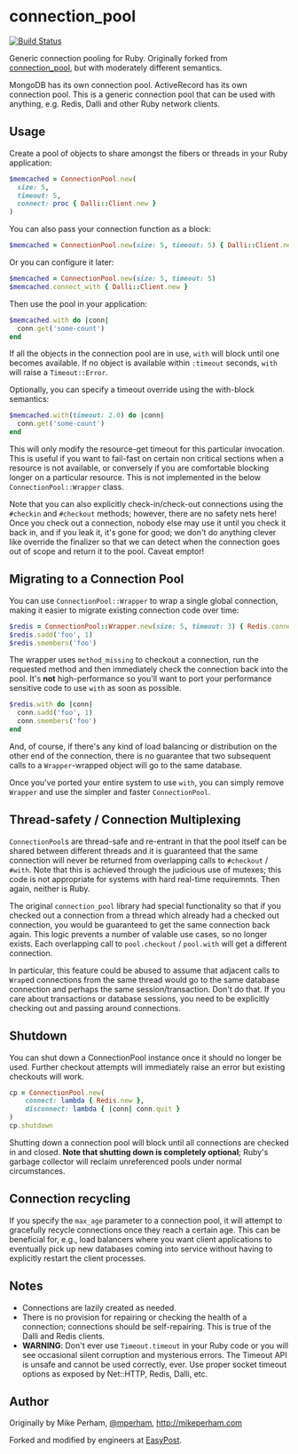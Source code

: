 connection\_pool
=================
[![Build Status](https://travis-ci.org/mperham/connection_pool.svg)](https://travis-ci.org/mperham/connection_pool)

Generic connection pooling for Ruby. Originally forked from
[connection_pool](https://github.com/mperham/connection_pool), but with moderately different semantics.

MongoDB has its own connection pool.  ActiveRecord has its own connection pool.
This is a generic connection pool that can be used with anything, e.g. Redis,
Dalli and other Ruby network clients.


Usage
-----

Create a pool of objects to share amongst the fibers or threads in your Ruby
application:

```ruby
$memcached = ConnectionPool.new(
  size: 5,
  timeout: 5,
  connect: proc { Dalli::Client.new }
)
```

You can also pass your connection function as a block:

```ruby
$memcached = ConnectionPool.new(size: 5, timeout: 5) { Dalli::Client.new }
```

Or you can configure it later:

```ruby
$memcached = ConnectionPool.new(size: 5, timeout: 5)
$memcached.connect_with { Dalli::Client.new }
```

Then use the pool in your application:

``` ruby
$memcached.with do |conn|
  conn.get('some-count')
end
```

If all the objects in the connection pool are in use, `with` will block
until one becomes available.  If no object is available within `:timeout` seconds,
`with` will raise a `Timeout::Error`.

Optionally, you can specify a timeout override using the with-block semantics:

``` ruby
$memcached.with(timeout: 2.0) do |conn|
  conn.get('some-count')
end
```

This will only modify the resource-get timeout for this particular
invocation. This is useful if you want to fail-fast on certain non critical
sections when a resource is not available, or conversely if you are comfortable
blocking longer on a particular resource. This is not implemented in the below
`ConnectionPool::Wrapper` class.

Note that you can also explicitly check-in/check-out connections using the `#checkin`
and `#checkout` methods; however, there are no safety nets here! Once you check out a connection,
nobody else may use it until you check it back in, and if you leak it, it's gone for good;
we don't do anything clever like override the finalizer so that we can detect when
the connection goes out of scope and return it to the pool. Caveat emptor!

## Migrating to a Connection Pool

You can use `ConnectionPool::Wrapper` to wrap a single global connection,
making it easier to migrate existing connection code over time:

``` ruby
$redis = ConnectionPool::Wrapper.new(size: 5, timeout: 3) { Redis.connect }
$redis.sadd('foo', 1)
$redis.smembers('foo')
```

The wrapper uses `method_missing` to checkout a connection, run the requested
method and then immediately check the connection back into the pool.  It's
**not** high-performance so you'll want to port your performance sensitive code
to use `with` as soon as possible.

``` ruby
$redis.with do |conn|
  conn.sadd('foo', 1)
  conn.smembers('foo')
end
```

And, of course, if there's any kind of load balancing or distribution on
the other end of the connection, there is no guarantee that two subsequent calls
to a `Wrapper`-wrapped object will go to the same database.

Once you've ported your entire system to use `with`, you can simply remove
`Wrapper` and use the simpler and faster `ConnectionPool`.

## Thread-safety / Connection Multiplexing

`ConnectionPool`s are thread-safe and re-entrant in that the pool itself can be shared between different
threads and it is guaranteed that the same connection will never be returned from overlapping calls
to `#checkout` / `#with`. Note that this is achieved through the judicious use of mutexes; this code
is not appropriate for systems with hard real-time requiremnts. Then again, neither is Ruby.

The original `connection_pool` library had special functionality so that if you checked out
a connection from a thread which already had a checked out connection, you would be guaranteed
to get the same connection back again. This logic prevents a number of valable use cases,
so no longer exists. Each overlapping call to `pool.checkout` / `pool.with` will get a different
connection.

In particular, this feature could be abused to assume that adjacent calls to `Wrap`ed connections
from the same thread would go to the same database connection and perhaps the same session/transaction.
Don't do that. If you care about transactions or database sessions, you need to be explicitly checking
out and passing around connections.


## Shutdown

You can shut down a ConnectionPool instance once it should no longer be used.
Further checkout attempts will immediately raise an error but existing checkouts
will work.

```ruby
cp = ConnectionPool.new(
    connect: lambda { Redis.new },
    disconnect: lambda { |conn| conn.quit }
)
cp.shutdown
```

Shutting down a connection pool will block until all connections are checked in and closed.
**Note that shutting down is completely optional**; Ruby's garbage collector will reclaim
unreferenced pools under normal circumstances.

## Connection recycling

If you specify the `max_age` parameter to a connection pool, it will attempt to gracefully recycle
connections once they reach a certain age. This can be beneficial for, e.g., load balancers where you
want client applications to eventually pick up new databases coming into service without having to
explicitly restart the client processes.


Notes
-----

- Connections are lazily created as needed.
- There is no provision for repairing or checking the health of a connection;
  connections should be self-repairing.  This is true of the Dalli and Redis
  clients.
- **WARNING**: Don't ever use `Timeout.timeout` in your Ruby code or you will see
  occasional silent corruption and mysterious errors.  The Timeout API is unsafe
  and cannot be used correctly, ever.  Use proper socket timeout options as
  exposed by Net::HTTP, Redis, Dalli, etc.


Author
------

Originally by Mike Perham, [@mperham](https://twitter.com/mperham), <http://mikeperham.com>

Forked and modified by engineers at [EasyPost](https://www.easypost.com).
